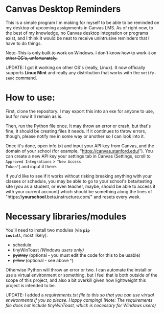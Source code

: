 # Canvas Desktop Reminders
 This is a simple program I'm making for myself to be able to be reminded on my desktop of upcoming assignments in Canvas LMS. As of right now, to the best of my knowledge,
 no Canvas desktop integration or programs exist, and I think it would be neat to receive unintrusive reminders that I have to do things.

 <s>Note: This is only built to work on Windows. I don't know how to work it on other OS's, unfortunately.</s>

 UPDATE: I got it working on other OS's (really, Linux). It now officially supports <strong>Linux Mint</strong> and really any distribution that works with the <code>notify-send</code> command.

 # How to use:
 First, clone the repository. I may export this into an exe for anyone to use, but for now it'll remain as is.

 Then, run the Python file once. It may throw an error or crash, but that's fine; it should be creating files it needs. If it continues to throw errors, though, please notify me in some way or another so I can look into it.

 Once it's done, open info.txt and input your API key from Canvas, and the domain of your school (for example, "https://canvas.stanford.edu/"). You can create a new API key your settings tab in Canvas (Settings, scroll to <code>Approved Integrations</code> > <code>"New Access Token"</code>) and input it there.

 If you'd like to see if it works without risking breaking anything with your classes or schedule, you may be able to go to your school's beta/testing site (you as a student, or even teacher, maybe, should be able to access it with your current account) which should be something along the lines of "https://<strong>yourschool</strong>.beta.instructure.com/" and resets every week.
 
 # Necessary libraries/modules
 You'll need to install two modules (via <strong><code>pip install</code></strong>, most likely):
 <ul>
 <li> schedule</li>
 <li> tinyWinToast <em>(Windows users only)</em></li>
 <li> <s>pystray</s> (optional - you must edit the code for this to be usable)</li>
 <li> <s>pillow</s> (optional - see above ^)</li>
 </ul>
 
 Otherwise Python will throw an error or two. I can automate the install or use a virtual environment or something, but I feel that is both outside of the scope of this project, and also a bit overkill given how lightweight this project is intended to be.

 UPDATE: I added a <em>requirements.txt</e> file to this so that you can use virtual environments if you so please. Happy camping!
 (Note: The requirements file does not include tinyWinToast, which is necessary for Windows users)